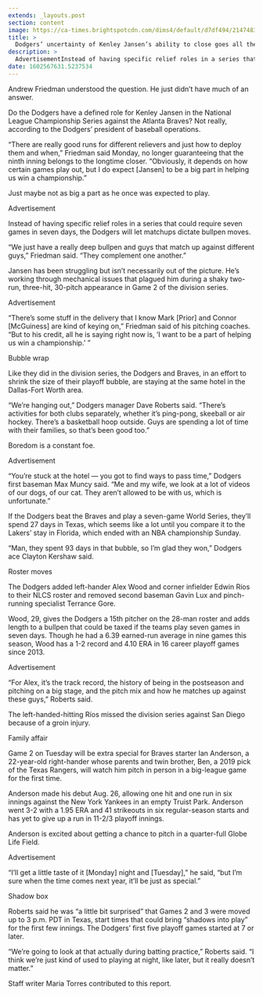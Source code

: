 ```yaml
--- 
extends: _layouts.post 
section: content 
image: https://ca-times.brightspotcdn.com/dims4/default/d7df494/2147483647/strip/true/crop/3840x2016+0+0/resize/1200x630!/quality/90/?url=https%3A%2F%2Fcalifornia-times-brightspot.s3.amazonaws.com%2F80%2F94%2Fde66be6046c6b5b7897858b9de15%2Fgiants-dodgers-baseball-16222.jpg 
title: > 
  Dodgers’ uncertainty of Kenley Jansen’s ability to close goes all the way to the top 
description: > 
  AdvertisementInstead of having specific relief roles in a series that could require seven games in seven days, the Dodgers will let matchups dictate bullpen moves.“We just have a really deep bullpen and guys that match up against different guys,” Friedman said.Wood, 29, gives the Dodgers a 15th pitcher on the 28-man roster and adds length to a bullpen that could be taxed if the teams play seven games in seven days.Though he had a 6.39 earned-run average in nine games this season, Wood has a 1-2 record and 4.10 ERA in 16 career playoff games since 2013.The Dodgers’ first five playoff games started at 7 or later. 
date: 1602567631.5237534 
--- 
```

Andrew Friedman understood the question. He just didn’t have much of an answer.

Do the Dodgers have a defined role for Kenley Jansen in the National League Championship Series against the Atlanta Braves? Not really, according to the Dodgers’ president of baseball operations.

“There are really good runs for different relievers and just how to deploy them and when,” Friedman said Monday, no longer guaranteeing that the ninth inning belongs to the longtime closer. “Obviously, it depends on how certain games play out, but I do expect [Jansen] to be a big part in helping us win a championship.”

Just maybe not as big a part as he once was expected to play.

Advertisement

Instead of having specific relief roles in a series that could require seven games in seven days, the Dodgers will let matchups dictate bullpen moves.

“We just have a really deep bullpen and guys that match up against different guys,” Friedman said. “They complement one another.”

Jansen has been struggling but isn’t necessarily out of the picture. He’s working through mechanical issues that plagued him during a shaky two-run, three-hit, 30-pitch appearance in Game 2 of the division series.

Advertisement

“There’s some stuff in the delivery that I know Mark [Prior] and Connor [McGuiness] are kind of keying on,” Friedman said of his pitching coaches. “But to his credit, all he is saying right now is, ‘I want to be a part of helping us win a championship.’ ”

Bubble wrap

Like they did in the division series, the Dodgers and Braves, in an effort to shrink the size of their playoff bubble, are staying at the same hotel in the Dallas-Fort Worth area.

“We’re hanging out,” Dodgers manager Dave Roberts said. “There’s activities for both clubs separately, whether it’s ping-pong, skeeball or air hockey. There’s a basketball hoop outside. Guys are spending a lot of time with their families, so that’s been good too.”

Boredom is a constant foe.

Advertisement

“You’re stuck at the hotel — you got to find ways to pass time,” Dodgers first baseman Max Muncy said. “Me and my wife, we look at a lot of videos of our dogs, of our cat. They aren’t allowed to be with us, which is unfortunate.”

If the Dodgers beat the Braves and play a seven-game World Series, they’ll spend 27 days in Texas, which seems like a lot until you compare it to the Lakers’ stay in Florida, which ended with an NBA championship Sunday.

“Man, they spent 93 days in that bubble, so I’m glad they won,” Dodgers ace Clayton Kershaw said.

Roster moves

The Dodgers added left-hander Alex Wood and corner infielder Edwin Ríos to their NLCS roster and removed second baseman Gavin Lux and pinch-running specialist Terrance Gore.

Wood, 29, gives the Dodgers a 15th pitcher on the 28-man roster and adds length to a bullpen that could be taxed if the teams play seven games in seven days. Though he had a 6.39 earned-run average in nine games this season, Wood has a 1-2 record and 4.10 ERA in 16 career playoff games since 2013.

Advertisement

“For Alex, it’s the track record, the history of being in the postseason and pitching on a big stage, and the pitch mix and how he matches up against these guys,” Roberts said.

The left-handed-hitting Ríos missed the division series against San Diego because of a groin injury.

Family affair

Game 2 on Tuesday will be extra special for Braves starter Ian Anderson, a 22-year-old right-hander whose parents and twin brother, Ben, a 2019 pick of the Texas Rangers, will watch him pitch in person in a big-league game for the first time.

Anderson made his debut Aug. 26, allowing one hit and one run in six innings against the New York Yankees in an empty Truist Park. Anderson went 3-2 with a 1.95 ERA and 41 strikeouts in six regular-season starts and has yet to give up a run in 11-2/3 playoff innings.

Anderson is excited about getting a chance to pitch in a quarter-full Globe Life Field.

Advertisement

“I’ll get a little taste of it [Monday] night and [Tuesday],” he said, “but I’m sure when the time comes next year, it’ll be just as special.”

Shadow box

Roberts said he was “a little bit surprised” that Games 2 and 3 were moved up to 3 p.m. PDT in Texas, start times that could bring “shadows into play” for the first few innings. The Dodgers’ first five playoff games started at 7 or later.

“We’re going to look at that actually during batting practice,” Roberts said. “I think we’re just kind of used to playing at night, like later, but it really doesn’t matter.”

Staff writer Maria Torres contributed to this report.